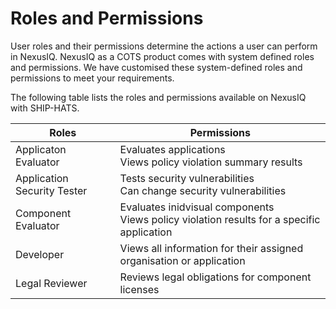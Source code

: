 # Roles and Permissions

User roles and their permissions determine the actions a user can perform in NexusIQ. NexusIQ as a COTS product comes with system defined roles and permissions. We have customised these system-defined roles and permissions to meet your requirements.

The following table lists the roles and permissions available on NexusIQ with SHIP-HATS.

|Roles |Permissions|
|---|---|
|Applicaton Evaluator|Evaluates applications<br>Views policy violation summary results|
Application Security Tester|Tests security vulnerabilities<br>Can change security vulnerabilities|
Component Evaluator|Evaluates inidvisual components<br>Views policy violation results for a specific application|
Developer|Views all information for their assigned organisation or application|
Legal Reviewer|Reviews legal obligations for component licenses|